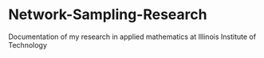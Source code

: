 # Network-Sampling-Research
Documentation of my research in applied mathematics at Illinois Institute of Technology
